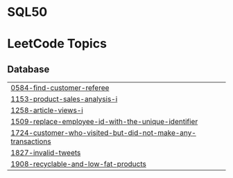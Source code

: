 # SQL50
<!---LeetCode Topics Start-->
# LeetCode Topics
## Database
|  |
| ------- |
| [0584-find-customer-referee](https://github.com/anaswara1000/SQL50/tree/master/0584-find-customer-referee) |
| [1153-product-sales-analysis-i](https://github.com/anaswara1000/SQL50/tree/master/1153-product-sales-analysis-i) |
| [1258-article-views-i](https://github.com/anaswara1000/SQL50/tree/master/1258-article-views-i) |
| [1509-replace-employee-id-with-the-unique-identifier](https://github.com/anaswara1000/SQL50/tree/master/1509-replace-employee-id-with-the-unique-identifier) |
| [1724-customer-who-visited-but-did-not-make-any-transactions](https://github.com/anaswara1000/SQL50/tree/master/1724-customer-who-visited-but-did-not-make-any-transactions) |
| [1827-invalid-tweets](https://github.com/anaswara1000/SQL50/tree/master/1827-invalid-tweets) |
| [1908-recyclable-and-low-fat-products](https://github.com/anaswara1000/SQL50/tree/master/1908-recyclable-and-low-fat-products) |
<!---LeetCode Topics End-->
